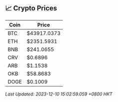 ## 📈 Crypto Prices

| Coin | Price |
| ---- | ----- |
| BTC | $43917.0373 |
| ETH | $2351.5931 |
| BNB | $241.0655 |
| CRV | $0.6896 |
| ARB | $1.1538 |
| OKB | $58.8683 |
| DOGE | $0.1009 |

_Last Updated: 2023-12-10 15:02:59.059 +0800 HKT_